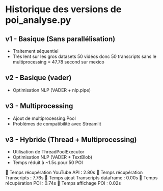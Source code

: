 # Historique des versions de poi_analyse.py

## v1 - Basique (Sans parallélisation)
- Traitement séquentiel
- Très lent sur les gros datasets
50 vidéos donc 50 transcripts sans le multiprocessing =  47.78 second sur mexico

## v2 - Basique (vader)
- Optimisation NLP (VADER + nlp.pipe)


## v3 - Multiprocessing
- Ajout de multiprocessing.Pool
- Problèmes de compatibilité avec Streamlit

## v3 - Hybride (Thread + Multiprocessing)
- Utilisation de ThreadPoolExecutor
- Optimisation NLP (VADER + TextBlob)
- Temps réduit à ~1.5s pour 50 POI

🔹 Temps récupération YouTube API : 2.80s
🔹 Temps récupération Transcripts : 7.76s
🔹 Temps ajout Transcripts dataframe : 0.00s
🔹 Temps récupération POI : 0.74s
🔹 Temps affichage POI : 0.02s
